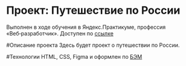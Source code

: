 # Проект: Путешествие по России
Выполнен в ходе обучения в Яндекс.Практикуме, профессия «Веб‑разработчик».
Доступен по [ссылке](https://batmanlittle.github.io/russian-travel/)

#Описание проекта
Здесь будет проект о путешествии по России.

#Технологии
HTML, CSS, Figma и оформлен по [БЭМ](https://ru.bem.info/)

